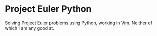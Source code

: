 Project Euler Python
============
Solving Project Euler problems using Python, working in Vim. Neither of which I am any good at.
